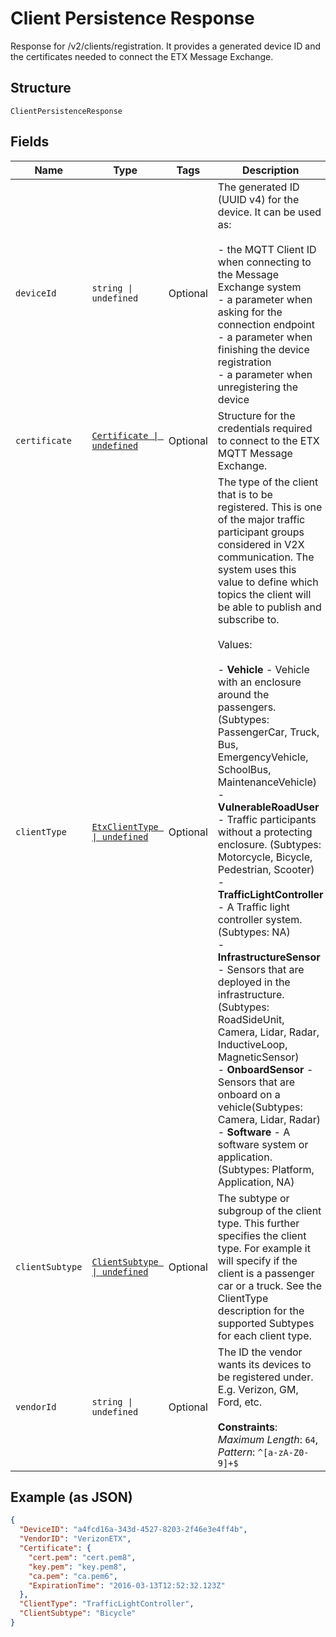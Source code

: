 
# Client Persistence Response

Response for /v2/clients/registration. It provides a generated device ID and the certificates needed to connect the ETX Message Exchange.

## Structure

`ClientPersistenceResponse`

## Fields

| Name | Type | Tags | Description |
|  --- | --- | --- | --- |
| `deviceId` | `string \| undefined` | Optional | The generated ID (UUID v4) for the device. It can be used as:<br><br>- the MQTT Client ID when connecting to the Message Exchange system<br>- a parameter when asking for the connection endpoint<br>- a parameter when finishing the device registration<br>- a parameter when unregistering the device |
| `certificate` | [`Certificate \| undefined`](../../doc/models/certificate.md) | Optional | Structure for the credentials required to connect to the ETX MQTT Message Exchange. |
| `clientType` | [`EtxClientType \| undefined`](../../doc/models/etx-client-type.md) | Optional | The type of the client that is to be registered. This is one of the major traffic participant groups considered in V2X communication. The system uses this value to define which topics the client will be able to publish and subscribe to.<br><br>Values:<br><br>- **Vehicle** - Vehicle with an enclosure around the passengers. (Subtypes: PassengerCar, Truck, Bus, EmergencyVehicle, SchoolBus, MaintenanceVehicle)<br>- **VulnerableRoadUser** - Traffic participants without a protecting enclosure. (Subtypes: Motorcycle, Bicycle, Pedestrian, Scooter)<br>- **TrafficLightController** - A Traffic light controller system. (Subtypes: NA)<br>- **InfrastructureSensor** - Sensors that are deployed in the infrastructure. (Subtypes: RoadSideUnit, Camera, Lidar, Radar, InductiveLoop, MagneticSensor)<br>- **OnboardSensor** - Sensors that are onboard on a vehicle(Subtypes: Camera, Lidar, Radar)<br>- **Software** - A software system or application. (Subtypes: Platform, Application, NA) |
| `clientSubtype` | [`ClientSubtype \| undefined`](../../doc/models/client-subtype.md) | Optional | The subtype or subgroup of the client type. This further specifies the client type. For example it will specify if the client is a passenger car or a truck. See the ClientType description for the supported Subtypes for each client type. |
| `vendorId` | `string \| undefined` | Optional | The ID the vendor wants its devices to be registered under. E.g. Verizon, GM, Ford, etc.<br><br>**Constraints**: *Maximum Length*: `64`, *Pattern*: `^[a-zA-Z0-9]+$` |

## Example (as JSON)

```json
{
  "DeviceID": "a4fcd16a-343d-4527-8203-2f46e3e4ff4b",
  "VendorID": "VerizonETX",
  "Certificate": {
    "cert.pem": "cert.pem8",
    "key.pem": "key.pem8",
    "ca.pem": "ca.pem6",
    "ExpirationTime": "2016-03-13T12:52:32.123Z"
  },
  "ClientType": "TrafficLightController",
  "ClientSubtype": "Bicycle"
}
```

